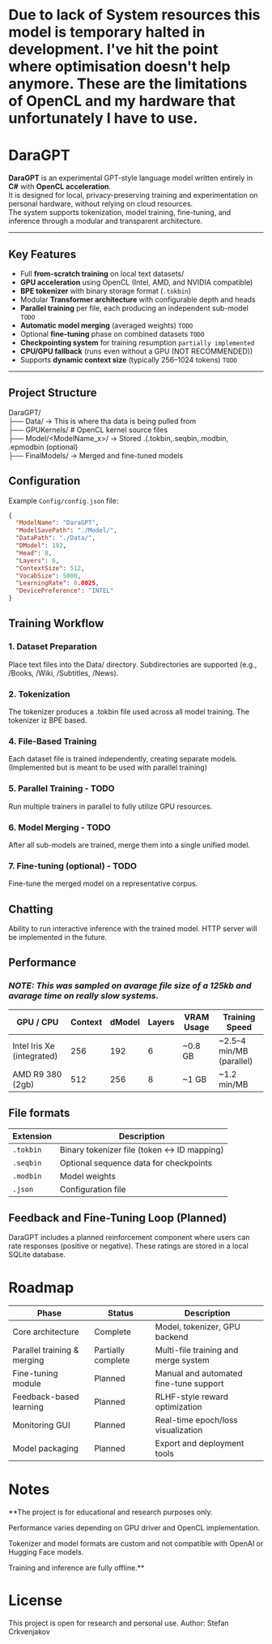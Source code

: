 # Due to lack of System resources this model is temporary halted in development. I've hit the point where optimisation doesn't help anymore. These are the limitations of OpenCL and my hardware that unfortunately I have to use.

# DaraGPT

**DaraGPT** is an experimental GPT-style language model written entirely in **C#** with **OpenCL acceleration**.  
It is designed for local, privacy-preserving training and experimentation on personal hardware, without relying on cloud resources.  
The system supports tokenization, model training, fine-tuning, and inference through a modular and transparent architecture.

---

## Key Features

- Full **from-scratch training** on local text datasets/
- **GPU acceleration** using OpenCL (Intel, AMD, and NVIDIA compatible)
- **BPE tokenizer** with binary storage format (`.tokbin`)
- Modular **Transformer architecture** with configurable depth and heads
- **Parallel training** per file, each producing an independent sub-model `TODO`
- **Automatic model merging** (averaged weights) `TODO`
- Optional **fine-tuning** phase on combined datasets `TODO`
- **Checkpointing system** for training resumption `partially implemented`
- **CPU/GPU fallback** (runs even without a GPU (NOT RECOMMENDED)) 
- Supports **dynamic context size** (typically 256–1024 tokens)  `TODO`

---

## Project Structure

DaraGPT/ <br>
├── Data/ -> This is where tha data is being pulled from <br>
├── GPUKernels/ # OpenCL kernel source files <br>
├── Model/<ModelName_x>/ -> Stored <name>.(.tokbin,.seqbin,.modbin, .epmodbin (optional) <br>
├── FinalModels/ -> Merged and fine-tuned models <br>

## Configuration

Example `Config/config.json` file:

```json
{
  "ModelName": "DaraGPT",
  "ModelSavePath": "./Model/",
  "DataPath": "./Data/",
  "DModel": 192,
  "Head": 8,
  "Layers": 6,
  "ContextSize": 512,
  "VocabSize": 5000,
  "LearningRate": 0.0025,
  "DevicePreference": "INTEL"
}
```
## Training Workflow
### 1. Dataset Preparation

Place text files into the Data/ directory.
Subdirectories are supported (e.g., /Books, /Wiki, /Subtitles, /News).

### 2. Tokenization
The tokenizer produces a .tokbin file used across all model training.
The tokenizer iz BPE based.

### 4. File-Based Training
Each dataset file is trained independently, creating separate models. (Implemented but is meant to be used with parallel training)

### 5. Parallel Training - TODO

Run multiple trainers in parallel to fully utilize GPU resources.

### 6. Model Merging - TODO

After all sub-models are trained, merge them into a single unified model.

### 7. Fine-tuning (optional) - TODO
Fine-tune the merged model on a representative corpus.

## Chatting

Ability to run interactive inference with the trained model.
HTTP server will be implemented in the future.

## Performance

### *NOTE: This was sampled on avarage file size of a 125kb and avarage time on really slow systems.*

| GPU / CPU                  | Context | dModel | Layers | VRAM Usage | Training Speed           |
| -------------------------- | ------- | ------ | ------ | ---------- | ------------------------ |
| Intel Iris Xe (integrated) | 256     | 192    | 6      | ~0.8 GB    | ~2.5–4 min/MB (parallel) |
| AMD R9 380 (2gb)               | 512     | 256    | 8      | ~1 GB    | ~1.2 min/MB              |


## File formats

| Extension | Description                                |
| --------- | ------------------------------------------ |
| `.tokbin` | Binary tokenizer file (token ↔ ID mapping) |
| `.seqbin` | Optional sequence data for checkpoints     |
| `.modbin`    | Model weights                              |
| `.json`   | Configuration file                         |

## Feedback and Fine-Tuning Loop (Planned)

DaraGPT includes a planned reinforcement component where users can rate responses (positive or negative).
These ratings are stored in a local SQLite database.

# Roadmap


| Phase                       | Status      | Description                            |
| --------------------------- | ----------- | -------------------------------------- |
| Core architecture           | Complete    | Model, tokenizer, GPU backend          |
| Parallel training & merging | Partially complete    | Multi-file training and merge system   |
| Fine-tuning module          | Planned | Manual and automated fine-tune support |
| Feedback-based learning     | Planned     | RLHF-style reward optimization         |
| Monitoring GUI              | Planned     | Real-time epoch/loss visualization     |
| Model packaging             | Planned     | Export and deployment tools            |

# Notes

**The project is for educational and research purposes only.

Performance varies depending on GPU driver and OpenCL implementation.

Tokenizer and model formats are custom and not compatible with OpenAI or Hugging Face models.

Training and inference are fully offline.**

# License

This project is open for research and personal use.
Author: Stefan Crkvenjakov


